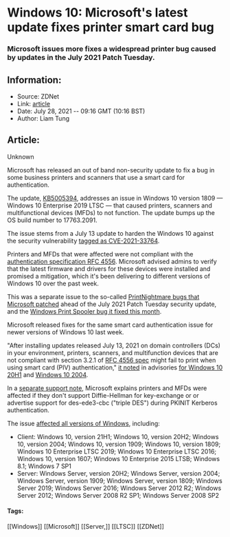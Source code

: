 # Windows 10: Microsoft's latest update fixes printer smart card bug
### Microsoft issues more fixes a widespread printer bug caused by updates in the July 2021 Patch Tuesday.

## Information:
+ Source: ZDNet
+ Link: [article](https://www.zdnet.com/article/windows-10-microsofts-latest-update-fixes-printer-smart-card-bug/)
+ Date: July 28, 2021 -- 09:16 GMT (10:16 BST)
+ Author: Liam Tung


## Article:
Unknown

Microsoft has released an out of band non-security update to fix a bug in some business printers and scanners that use a smart card for authentication. 

The update, [KB5005394](https://support.microsoft.com/en-us/topic/july-27-2021-kb5005394-os-build-17763-2091-out-of-band-58863c8f-e514-47cc-b68e-14dbb883777f), addresses an issue in Windows 10 version 1809 — Windows 10 Enterprise 2019 LTSC — that caused printers, scanners and multifunctional devices (MFDs) to not function. The update bumps up the OS build number to 17763.2091. 


The issue stems from a July 13 update to harden the Windows 10 against the security vulnerability [tagged as CVE-2021-33764](https://msrc.microsoft.com/update-guide/vulnerability/CVE-2021-33764). 

Printers and MFDs that were affected were not compliant with the [authentication specification RFC 4556](https://www.ietf.org/rfc/rfc4556.txt). Microsoft advised admins to verify that the latest firmware and drivers for these devices were installed and promised a mitigation, which it's been delivering to different versions of Windows 10 over the past week.

This was a separate issue to the so-called [PrintNightmare bugs that Microsoft patched](https://www.zdnet.com/article/microsofts-printnightmare-patch-is-now-causing-problems-for-some-printers/) ahead of the July 2021 Patch Tuesday security update, and the [Windows Print Spooler bug it fixed this month](https://www.zdnet.com/article/windows-print-spooler-hit-with-local-privilege-escalation-vulnerability/).  

Microsoft released fixes for the same smart card authentication issue for newer versions of Windows 10 last week. 

"After installing updates released July 13, 2021 on domain controllers (DCs) in your environment, printers, scanners, and multifunction devices that are not compliant with section 3.2.1 of [RFC 4556 spec](https://www.ietf.org/rfc/rfc4556.txt) might fail to print when using smart card (PIV) authentication," [it noted](https://support.microsoft.com/en-gb/topic/july-13-2021-kb5004237-os-builds-19041-1110-19042-1110-and-19043-1110-ae798d3c-3de3-4c1f-b9d9-7391b71da889) in advisories [for Windows 10 20H1](https://support.microsoft.com/en-gb/topic/july-13-2021-kb5004237-os-builds-19041-1110-19042-1110-and-19043-1110-ae798d3c-3de3-4c1f-b9d9-7391b71da889) and [Windows 10 2004](https://support.microsoft.com/en-gb/topic/july-13-2021-kb5004237-os-builds-19041-1110-19042-1110-and-19043-1110-ae798d3c-3de3-4c1f-b9d9-7391b71da889). 






In a [separate support note](https://support.microsoft.com/en-us/topic/kb5005408-smart-card-authentication-might-cause-print-and-scan-failures-514f0bc5-ecde-4e5e-8c5a-2a776d7fb89a), Microsoft explains printers and MFDs were affected if they don't support Diffie-Hellman for key-exchange or or advertise support for des-ede3-cbc ("triple DES") during PKINIT Kerberos authentication. 

The issue [affected all versions of Windows](https://docs.microsoft.com/en-us/windows/release-health/status-windows-10-21h1#issue-details), including: 

* Client: Windows 10, version 21H1; Windows 10, version 20H2; Windows 10, version 2004; Windows 10, version 1909; Windows 10, version 1809; Windows 10 Enterprise LTSC 2019; Windows 10 Enterprise LTSC 2016; Windows 10, version 1607; Windows 10 Enterprise 2015 LTSB; Windows 8.1; Windows 7 SP1
* Server: Windows Server, version 20H2; Windows Server, version 2004; Windows Server, version 1909; Windows Server, version 1809; Windows Server 2019; Windows Server 2016; Windows Server 2012 R2; Windows Server 2012; Windows Server 2008 R2 SP1; Windows Server 2008 SP2





#### Tags:
[[Windows]] [[Microsoft]] [[Server,]] [[LTSC]] [[ZDNet]]
